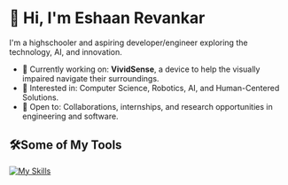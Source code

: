 # 👋 Hi, I'm Eshaan Revankar

I'm a highschooler and aspiring developer/engineer exploring the technology, AI, and innovation.

- 🔭 Currently working on: **VividSense**, a device to help the visually impaired navigate their surroundings.
- 🧠 Interested in: Computer Science, Robotics, AI, and Human-Centered Solutions.
- 🤝 Open to: Collaborations, internships, and research opportunities in engineering and software.

## 🛠️Some of My Tools

[![My Skills](https://skillicons.dev/icons?i=js,html,css,arduino,cpp,java,p5js,py)](https://skillicons.dev)





